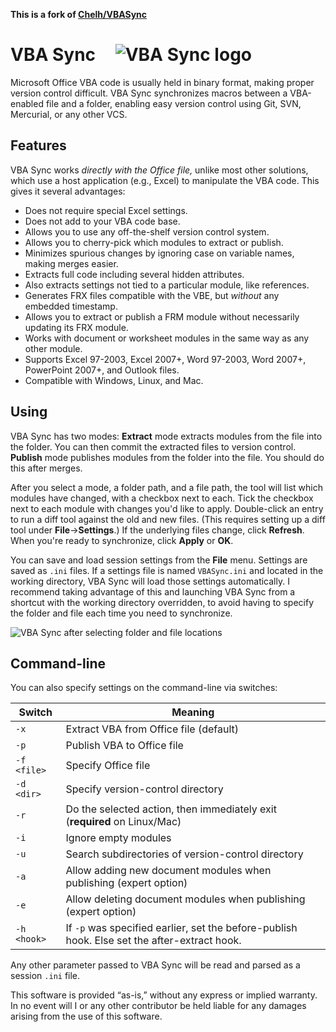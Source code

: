 **This is a fork of [Chelh/VBASync](https://github.com/chelh/VBASync)**

# VBA Sync&#x2001;![VBA Sync logo](http://i.imgur.com/sQAsBy4.png)

Microsoft Office VBA code is usually held in binary format, making proper
version control difficult. VBA Sync synchronizes macros between a
VBA-enabled file and a folder, enabling easy version control using Git, SVN,
Mercurial, or any other VCS.

## Features
VBA Sync works *directly with the Office file,* unlike most
other solutions, which use a host application (e.g., Excel) to manipulate
the VBA code. This gives it several advantages:
  * Does not require special Excel settings.
  * Does not add to your VBA code base.
  * Allows you to use any off-the-shelf version control system.
  * Allows you to cherry-pick which modules to extract or publish.
  * Minimizes spurious changes by ignoring case on variable names,
    making merges easier.
  * Extracts full code including several hidden attributes.
  * Also extracts settings not tied to a particular module,
    like references.
  * Generates FRX files compatible with the VBE, but
    *without* any embedded timestamp.
  * Allows you to extract or publish a FRM module without necessarily
    updating its FRX module.
  * Works with document or worksheet modules in the same way
    as any other module.
  * Supports Excel 97-2003, Excel 2007+, Word 97-2003, Word 2007+,
    PowerPoint 2007+, and Outlook files.
  * Compatible with Windows, Linux, and Mac.

## Using
VBA Sync has two modes: **Extract** mode extracts modules
from the file into the folder. You can then commit the extracted files
to version control. **Publish** mode publishes modules from
the folder into the file. You should do this after merges.

After you select a mode, a folder path, and a file path, the tool will
list which modules have changed, with a checkbox next to each. Tick
the checkbox next to each module with changes you'd like to apply.
Double-click an entry to run a diff tool against the old and new files.
(This requires setting up a diff tool under **File**→**Settings**.)
If the underlying files change, click **Refresh**. When you're ready
to synchronize, click **Apply** or **OK**.

You can save and load session settings from the **File** menu. Settings
are saved as `.ini` files. If a settings file is named `VBASync.ini`
and located in the working directory, VBA Sync will load those
settings automatically. I recommend taking advantage of this and
launching VBA Sync from a shortcut with the working directory overridden,
to avoid having to specify the folder and file each time you need to synchronize.

![VBA Sync after selecting folder and file locations](http://i.imgur.com/GrXx2VH.png)

## Command-line
You can also specify settings on the command-line via switches:

Switch | Meaning
------ | ------
`-x`   | Extract VBA from Office file (default)
`-p`   | Publish VBA to Office file
`-f <file>` | Specify Office file
`-d <dir>` | Specify version-control directory
`-r`   | Do the selected action, then immediately exit (**required** on Linux/Mac)
`-i`   | Ignore empty modules
`-u`   | Search subdirectories of version-control directory
`-a`   | Allow adding new document modules when publishing (expert option)
`-e`   | Allow deleting document modules when publishing (expert option)
`-h <hook>` | If `-p` was specified earlier, set the before-publish hook. Else set the after-extract hook.

Any other parameter passed to VBA Sync will be read and parsed as a session `.ini` file.

This software is provided “as-is,” without any express or implied warranty.
In no event will I or any other contributor be held liable for any damages
arising from the use of this software.
